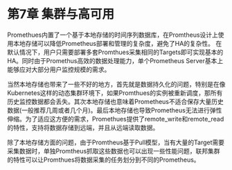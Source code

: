 # 第7章 集群与高可用

Promethues内置了一个基于本地存储的时间序列数据库，在Promtheus设计上使用本地存储可以降低Prometheus部署和管理的复杂度，避免了HA的复杂性。 在默认情况下，用户只需要部署多套Promthues采集相同的Targets即可实现基本的HA。同时由于Promethus高效的数据处理能力，单个Prometheus Server基本上能够应对大部分用户监控规模的需求。

当然本地存储也带来了一些不好的地方，首先就是数据持久化的问题，特别是在像Kubernetes这样的动态集群环境下，如果Promthues的实例被重新调度，那所有历史监控数据都会丢失。其次本地存储也意味着Prometheus不适合保存大量历史数据(一般推荐几周或者几个月)。最后本地存储也导致Prometheus无法进行弹性伸缩。为了适应这方便的需求，Promethues提供了remote_write和remote_read的特性，支持将数据存储到远端，并且从远端读取数据。

除了本地存储方面的问题，由于Promtheus基于Pull模型，当有大量的Target需要采集数据时，单独Promtheus抓取这些数据也可以出现一些性能问题，联邦集群的特性可以让Promthues将数据采集的任务划分到不同的Prometheus。